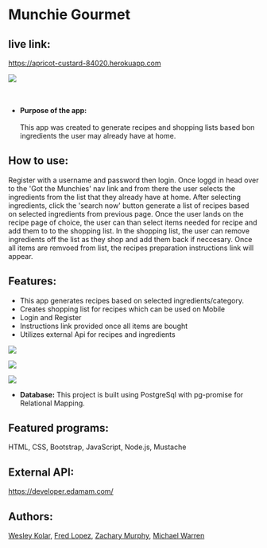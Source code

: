 # Munchie Gourmet


## live link:
https://apricot-custard-84020.herokuapp.com

![](https://github.com/Murphy-ZJ/food-in-fridge/blob/1ef56d60e6c8a4692d9a474187c963b80f6380bd/assets/img/index.png)
<br /> <br /><br />
* **Purpose of the app:** <br/><br/>
 This app was created to generate recipes and shopping lists based bon ingredients the user may already have at home.
 
## How to use: 

Register with a username and password then login. Once loggd in head over to the 'Got the Munchies' nav link and from there the user selects the ingredients from the list that they already have at home. After selecting ingredients, click the 'search now' button generate a list of recipes based on selected ingredients from previous page. Once the user lands on the recipe page of choice, the user can than select items needed for recipe and add them to to the shopping list. In the shopping list, the user can remove ingredients off the list as they shop and add them back if neccesary. Once all items are remvoed from list, the recipes preparation instructions link will appear.

## Features:

- This app generates recipes based on selected ingredients/category.
- Creates shopping list for recipes which can be used on Mobile 
- Login and Register
- Instructions link provided once all items are bought
- Utilizes external Api for recipes and ingredients


![](https://github.com/Murphy-ZJ/food-in-fridge/blob/1ef56d60e6c8a4692d9a474187c963b80f6380bd/assets/img/choice.png)

![](https://github.com/Murphy-ZJ/food-in-fridge/blob/1ef56d60e6c8a4692d9a474187c963b80f6380bd/assets/img/shopping.png)

![](https://github.com/Murphy-ZJ/food-in-fridge/blob/1ef56d60e6c8a4692d9a474187c963b80f6380bd/assets/img/mobile.png)





* **Database:** 
This project is built using PostgreSql with pg-promise for Relational Mapping.
## Featured programs: 
HTML, CSS, Bootstrap, JavaScript, Node.js, Mustache
## External API:
https://developer.edamam.com/
## Authors:
[Wesley Kolar](https://github.com/wesleyjkolar), [Fred Lopez](https://github.com/AgentLopez), [Zachary Murphy](https://github.com/Murphy-ZJ), [Michael Warren](https://github.com/mikewarren02)








